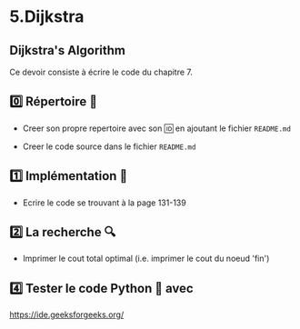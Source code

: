 # 5.Dijkstra

## Dijkstra's Algorithm

Ce devoir consiste à écrire le code du chapitre 7.

## :zero: Répertoire :page_facing_up:

* Creer son propre repertoire avec son :id: en ajoutant le fichier `README.md`

* Creer le code source dans le fichier `README.md`

## :one: Implémentation :palm_tree:

* Ecrire le code se trouvant à la page 131-139


## :two: La recherche :mag:

* Imprimer le cout total optimal (i.e. imprimer le cout du noeud 'fin')


## :four: Tester le code Python :snake: avec 

https://ide.geeksforgeeks.org/

